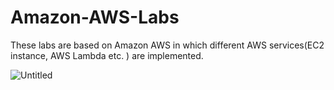 # Amazon-AWS-Labs
These labs are based on Amazon AWS in which different AWS services(EC2 instance, AWS Lambda etc. ) are implemented.

![Untitled](https://user-images.githubusercontent.com/72769273/120530230-49358400-c3ab-11eb-87d9-9c71876bc135.png)
